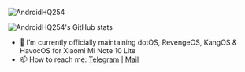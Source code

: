<img src="https://komarev.com/ghpvc/?username=AndroidHQ254&style=flat-square" alt="AndroidHQ254" /><br>

![AndroidHQ254's GitHub stats](https://github-readme-stats.vercel.app/api?username=AndroidHQ254&show_icons=true&theme=vue-dark)

- 🔭 I’m currently officially maintaining dotOS, RevengeOS, KangOS & HavocOS for Xiaomi Mi Note 10 Lite
- 📫 How to reach me: [Telegram](https://t.me/DennisMurimiWachira) | [Mail](d.murimi14@gmail.com)

